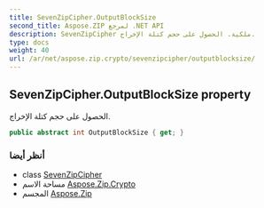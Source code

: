 ```yaml
---
title: SevenZipCipher.OutputBlockSize
second_title: Aspose.ZIP لمرجع .NET API
description: SevenZipCipher ملكية. الحصول على حجم كتلة الإخراج.
type: docs
weight: 40
url: /ar/net/aspose.zip.crypto/sevenzipcipher/outputblocksize/
---
```

## SevenZipCipher.OutputBlockSize property

الحصول على حجم كتلة الإخراج.

```csharp
public abstract int OutputBlockSize { get; }
```

### أنظر أيضا

* class [SevenZipCipher](../)
* مساحة الاسم [Aspose.Zip.Crypto](../../sevenzipcipher/)
* المجسم [Aspose.Zip](../../../)


